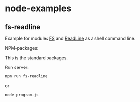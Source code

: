 # node-examples

## fs-readline

Example for modules [FS](https://nodejs.org/api/fs.html) and [ReadLine](https://nodejs.org/api/readline.html) as a
shell command line.

NPM-packages:

This is the standard packages.

Run server:

``` bash
npm run fs-readline
```

or

``` bash
node program.js
```
